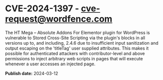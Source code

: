 # CVE-2024-1397 - cve-request@wordfence.com

The HT Mega – Absolute Addons For Elementor plugin for WordPress is vulnerable to Stored Cross-Site Scripting via the plugin's blocks in all versions up to, and including, 2.4.6 due to insufficient input sanitization and output escaping on the 'titleTag' user supplied attributes. This makes it possible for authenticated attackers with contributor-level and above permissions to inject arbitrary web scripts in pages that will execute whenever a user accesses an injected page.

**Publish date:** 2024-03-12
